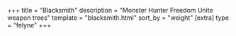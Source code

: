 +++
title = "Blacksmith"
description = "Monster Hunter Freedom Unite weapon trees"
template = "blacksmith.html"
sort_by = "weight"
[extra]
type = "felyne"
+++